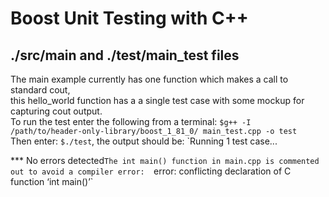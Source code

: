 # Boost Unit Testing with C++
## ./src/main and ./test/main_test files
The main example currently has one function which makes a call to standard cout,  
this hello_world function has a a single test case with some mockup for capturing cout output.  
To run the test enter the following from a terminal:
`$g++ -I /path/to/header-only-library/boost_1_81_0/ main_test.cpp -o test`  
Then enter: `$./test`, the output should be:
`Running 1 test case...  

*** No errors detected`
The int main() function in main.cpp is commented out to avoid a compiler error:  
`error: conflicting declaration of C function ‘int main()’`
